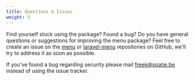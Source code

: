 ```yaml
---
title: Questions & Issues
weight: 5
---
```


Find yourself stuck using the package? Found a bug? Do you have general questions or suggestions for improving the menu package? Feel free to create an issue on the [menu](https://github.com/spatie/menu/issues) or [laravel-menu](https://github.com/spatie/laravel-menu/issues) repositories on GitHub, we'll try to address it as soon as possible.

If you've found a bug regarding security please mail [freek@spatie.be](mailto:freek@spatie.be) instead of using the issue tracker.
